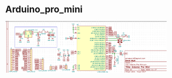 # Arduino_pro_mini

<img src='https://github.com/EmrahAKCAL/Arduino_pro_mini/blob/master/arduino.schema.png' with='300'>
